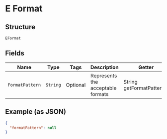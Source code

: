 
# E Format

## Structure

`EFormat`

## Fields

| Name | Type | Tags | Description | Getter | Setter |
|  --- | --- | --- | --- | --- | --- |
| `FormatPattern` | `String` | Optional | Represents the acceptable formats | String getFormatPattern() | setFormatPattern(String formatPattern) |

## Example (as JSON)

```json
{
  "formatPattern": null
}
```

